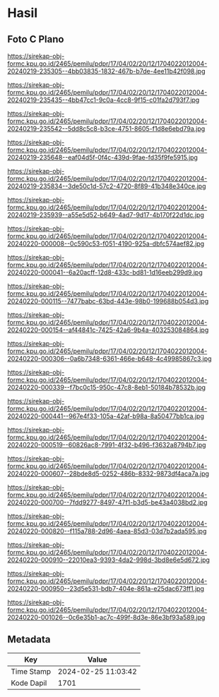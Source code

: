 # Hasil

## Foto C Plano

https://sirekap-obj-formc.kpu.go.id/2465/pemilu/pdpr/17/04/02/20/12/1704022012004-20240219-235305--4bb03835-1832-467b-b7de-4ee11b42f098.jpg

https://sirekap-obj-formc.kpu.go.id/2465/pemilu/pdpr/17/04/02/20/12/1704022012004-20240219-235435--4bb47cc1-9c0a-4cc8-9f15-c01fa2d793f7.jpg

https://sirekap-obj-formc.kpu.go.id/2465/pemilu/pdpr/17/04/02/20/12/1704022012004-20240219-235542--5dd8c5c8-b3ce-4751-8605-f1d8e6ebd79a.jpg

https://sirekap-obj-formc.kpu.go.id/2465/pemilu/pdpr/17/04/02/20/12/1704022012004-20240219-235648--eaf04d5f-0f4c-439d-9fae-fd35f9fe5915.jpg

https://sirekap-obj-formc.kpu.go.id/2465/pemilu/pdpr/17/04/02/20/12/1704022012004-20240219-235834--3de50c1d-57c2-4720-8f89-41b348e340ce.jpg

https://sirekap-obj-formc.kpu.go.id/2465/pemilu/pdpr/17/04/02/20/12/1704022012004-20240219-235939--a55e5d52-b649-4ad7-9d17-4b170f22d1dc.jpg

https://sirekap-obj-formc.kpu.go.id/2465/pemilu/pdpr/17/04/02/20/12/1704022012004-20240220-000008--0c590c53-f051-4190-925a-dbfc574aef82.jpg

https://sirekap-obj-formc.kpu.go.id/2465/pemilu/pdpr/17/04/02/20/12/1704022012004-20240220-000041--6a20acff-12d8-433c-bd81-1d16eeb299d9.jpg

https://sirekap-obj-formc.kpu.go.id/2465/pemilu/pdpr/17/04/02/20/12/1704022012004-20240220-000115--7477babc-63bd-443e-98b0-199688b054d3.jpg

https://sirekap-obj-formc.kpu.go.id/2465/pemilu/pdpr/17/04/02/20/12/1704022012004-20240220-000154--af44841c-7425-42a6-9b4a-403253084864.jpg

https://sirekap-obj-formc.kpu.go.id/2465/pemilu/pdpr/17/04/02/20/12/1704022012004-20240220-000306--0a6b7348-6361-466e-b648-4c49985867c3.jpg

https://sirekap-obj-formc.kpu.go.id/2465/pemilu/pdpr/17/04/02/20/12/1704022012004-20240220-000339--f7bc0c15-950c-47c8-8eb1-50184b78532b.jpg

https://sirekap-obj-formc.kpu.go.id/2465/pemilu/pdpr/17/04/02/20/12/1704022012004-20240220-000441--967e4f33-105a-42af-b98a-8a50477bb1ca.jpg

https://sirekap-obj-formc.kpu.go.id/2465/pemilu/pdpr/17/04/02/20/12/1704022012004-20240220-000519--60826ac8-7991-4f32-b496-f3632a8794b7.jpg

https://sirekap-obj-formc.kpu.go.id/2465/pemilu/pdpr/17/04/02/20/12/1704022012004-20240220-000607--28bde8d5-0252-486b-8332-9873df4aca7a.jpg

https://sirekap-obj-formc.kpu.go.id/2465/pemilu/pdpr/17/04/02/20/12/1704022012004-20240220-000700--7fdd9277-8497-47f1-b3d5-be43a4038bd2.jpg

https://sirekap-obj-formc.kpu.go.id/2465/pemilu/pdpr/17/04/02/20/12/1704022012004-20240220-000820--f115a788-2d96-4aea-85d3-03d7b2ada595.jpg

https://sirekap-obj-formc.kpu.go.id/2465/pemilu/pdpr/17/04/02/20/12/1704022012004-20240220-000910--22010ea3-9393-4da2-998d-3bd8e6e5d672.jpg

https://sirekap-obj-formc.kpu.go.id/2465/pemilu/pdpr/17/04/02/20/12/1704022012004-20240220-000950--23d5e531-bdb7-404e-861a-e25dac673ff1.jpg

https://sirekap-obj-formc.kpu.go.id/2465/pemilu/pdpr/17/04/02/20/12/1704022012004-20240220-001026--0c6e35b1-ac7c-499f-8d3e-86e3bf93a589.jpg


## Metadata

| Key        | Value               |
| ---------- | ------------------- |
| Time Stamp | 2024-02-25 11:03:42 |
| Kode Dapil | 1701                |



